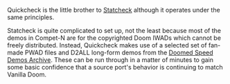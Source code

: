 Quickcheck is the little brother to [Statcheck](https://github.com/chocolate-doom/statcheck)
although it operates under the same principles.

Statcheck is quite complicated to set up, not the least because most of the
demos in Compet-N are for the copyrighted Doom IWADs which cannot be freely
distributed. Instead, Quickcheck makes use of a selected set of fan-made PWAD
files and D2ALL long-form demos from the
[Doomed Speed Demos Archive](http://doomedsda.us/). These can be run through
in a matter of minutes to gain some basic confidence that a source port's
behavior is continuing to match Vanilla Doom.


